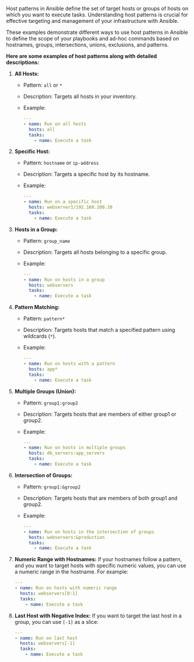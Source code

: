 Host patterns in Ansible define the set of target hosts or groups of hosts on which you want to execute tasks. Understanding host patterns is crucial for effective targeting and management of your infrastructure with Ansible.

These examples demonstrate different ways to use host patterns in Ansible to define the scope of your playbooks and ad-hoc commands based on hostnames, groups, intersections, unions, exclusions, and patterns. 

**Here are some examples of host patterns along with detailed descriptions:**

1. **All Hosts:**
   - Pattern: `all` or `*`
   - Description: Targets all hosts in your inventory.
   - Example:
   
     ```yaml
     ---
     - name: Run on all hosts
       hosts: all
       tasks:
         - name: Execute a task
     ```
  
2. **Specific Host:**
   - Pattern: `hostname` or `ip-address`
   - Description: Targets a specific host by its hostname.
   - Example:
   
     ```yaml
     ---
     - name: Run on a specific host
       hosts: webserver1/192.168.100.10
       tasks:
         - name: Execute a task
     ```

3. **Hosts in a Group:**
   - Pattern: `group_name`
   - Description: Targets all hosts belonging to a specific group.
   - Example:
   
     ```yaml
     ---
     - name: Run on hosts in a group
       hosts: webservers
       tasks:
         - name: Execute a task
     ```

4. **Pattern Matching:**
   - Pattern: `pattern*`
   - Description: Targets hosts that match a specified pattern using wildcards (`*`).
   - Example:
   
     ```yaml
     ---
     - name: Run on hosts with a pattern
       hosts: app*
       tasks:
         - name: Execute a task
     ```

5. **Multiple Groups (Union):**
   - Pattern: `group1:group2`
   - Description: Targets hosts that are members of either group1 or group2.
   - Example:
   
     ```yaml
     ---
     - name: Run on hosts in multiple groups
       hosts: db_servers:app_servers
       tasks:
         - name: Execute a task
     ```


6. **Intersection of Groups:**
   - Pattern: `group1:&group2`
   - Description: Targets hosts that are members of both group1 and group2.
   - Example:
   
     ```yaml
     ---
     - name: Run on hosts in the intersection of groups
       hosts: webservers:&production
       tasks:
         - name: Execute a task
     ```

7. **Numeric Range with Hostnames:**
   If your hostnames follow a pattern, and you want to target hosts with specific numeric values, you can use a numeric range in the hostname. For example:


     ```yaml
     ---
     - name: Run on hosts with numeric range
       hosts: webservers[0:1]
       tasks:
         - name: Execute a task
     ```

8. **Last Host with Negative Index:**
   If you want to target the last host in a group, you can use `[-1]` as a slice:

     ```yaml
     ---
     - name: Run on last host
       hosts: webservers[-1]
       tasks:
         - name: Execute a task
     ```
